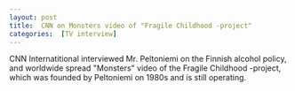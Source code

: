 ```yaml
---
layout: post 
title:  CNN on Monsters video of "Fragile Childhood -project"
categories:  [TV interview] 
---
```

CNN Internatitional interviewed Mr. Peltoniemi on the Finnish alcohol policy, and worldwide spread "Monsters" video of the Fragile Childhood -project, which was founded by Peltoniemi on 1980s and is still operating.
